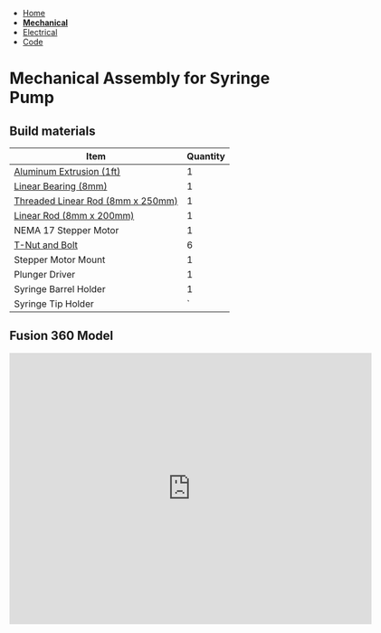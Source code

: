 - [Home](/Syringe-Pump-Demo/index)
- **[Mechanical](/Syringe-Pump-Demo/mechanical)**
- [Electrical](/Syringe-Pump-Demo/electrical)
- [Code](/Syringe-Pump-Demo/code)

# Mechanical Assembly for Syringe Pump

## Build materials

Item         | Quantity
------------ | -------------
[Aluminum Extrusion (1ft)](https://www.mcmaster.com/47065T107-47065T418/) | 1
[Linear Bearing (8mm)](https://www.mcmaster.com/61205K75/) | 1
[Threaded Linear Rod (8mm x 250mm)](https://www.mcmaster.com/1078N32/) | 1
[Linear Rod (8mm x 200mm)](https://www.mcmaster.com/6112K44/) | 1
NEMA 17 Stepper Motor | 1
[T-Nut and Bolt](https://www.mcmaster.com/47065T139/) | 6
Stepper Motor Mount | 1
Plunger Driver | 1
Syringe Barrel Holder | 1
Syringe Tip Holder | `



## Fusion 360 Model

<iframe src="https://vanderbilt421.autodesk360.com/shares/public/SH56a43QTfd62c1cd9688c7d8eb7d8a081a9?mode=embed" width="640" height="480" allowfullscreen="true" webkitallowfullscreen="true" mozallowfullscreen="true"  frameborder="0"></iframe>
